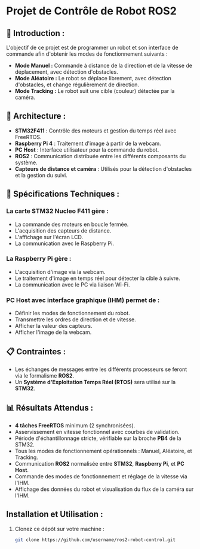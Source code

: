# Projet de Contrôle de Robot ROS2

## 🚗 Introduction :
L'objectif de ce projet est de programmer un robot et son interface de commande afin d'obtenir les modes de fonctionnement suivants :
- **Mode Manuel :** Commande à distance de la direction et de la vitesse de déplacement, avec détection d'obstacles.
- **Mode Aléatoire :** Le robot se déplace librement, avec détection d'obstacles, et change régulièrement de direction.
- **Mode Tracking :** Le robot suit une cible (couleur) détectée par la caméra.

## 🔧 Architecture :
- **STM32F411** : Contrôle des moteurs et gestion du temps réel avec FreeRTOS.
- **Raspberry Pi 4** : Traitement d'image à partir de la webcam.
- **PC Host** : Interface utilisateur pour la commande du robot.
- **ROS2** : Communication distribuée entre les différents composants du système.
- **Capteurs de distance et caméra** : Utilisés pour la détection d'obstacles et la gestion du suivi.

## 🎯 Spécifications Techniques :
### La carte **STM32 Nucleo F411** gère :
- La commande des moteurs en boucle fermée.
- L'acquisition des capteurs de distance.
- L'affichage sur l'écran LCD.
- La communication avec le Raspberry Pi.

### La **Raspberry Pi** gère :
- L'acquisition d'image via la webcam.
- Le traitement d'image en temps réel pour détecter la cible à suivre.
- La communication avec le PC via liaison Wi-Fi.

### **PC Host** avec interface graphique (IHM) permet de :
- Définir les modes de fonctionnement du robot.
- Transmettre les ordres de direction et de vitesse.
- Afficher la valeur des capteurs.
- Afficher l'image de la webcam.

## 📋 Contraintes :
- Les échanges de messages entre les différents processeurs se feront via le formalisme **ROS2**.
- Un **Système d'Exploitation Temps Réel (RTOS)** sera utilisé sur la **STM32**.

## 📊 Résultats Attendus :
- **4 tâches FreeRTOS** minimum (2 synchronisées).
- Asservissement en vitesse fonctionnel avec courbes de validation.
- Période d'échantillonnage stricte, vérifiable sur la broche **PB4** de la STM32.
- Tous les modes de fonctionnement opérationnels : Manuel, Aléatoire, et Tracking.
- Communication **ROS2** normalisée entre **STM32**, **Raspberry Pi**, et **PC Host**.
- Commande des modes de fonctionnement et réglage de la vitesse via l'IHM.
- Affichage des données du robot et visualisation du flux de la caméra sur l'IHM.

## Installation et Utilisation :
1. Clonez ce dépôt sur votre machine :
   ```bash
   git clone https://github.com/username/ros2-robot-control.git
